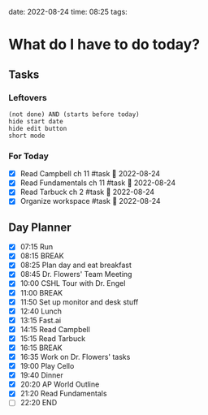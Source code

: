 date: 2022-08-24
time: 08:25
tags: 
# What do I have to do today?
## Tasks
### Leftovers
```tasks
(not done) AND (starts before today)
hide start date
hide edit button
short mode
```
### For Today
- [x] Read Campbell ch 11 #task 🛫 2022-08-24
- [x] Read Fundamentals ch 11 #task 🛫 2022-08-24
- [x] Read Tarbuck ch 2 #task 🛫 2022-08-24
- [x] Organize workspace #task 🛫 2022-08-24

## Day Planner
- [x] 07:15 Run
- [x] 08:15 BREAK
- [x] 08:25 Plan day and eat breakfast
- [x] 08:45 Dr. Flowers' Team Meeting
- [x] 10:00 CSHL Tour with Dr. Engel
- [x] 11:00 BREAK
- [x] 11:50 Set up monitor and desk stuff
- [x] 12:40 Lunch
- [x] 13:15 Fast.ai
- [x] 14:15 Read Campbell
- [x] 15:15 Read Tarbuck
- [x] 16:15 BREAK
- [x] 16:35 Work on Dr. Flowers' tasks
- [x] 19:00 Play Cello
- [x] 19:40 Dinner
- [x] 20:20 AP World Outline
- [x] 21:20 Read Fundamentals
- [ ] 22:20 END
